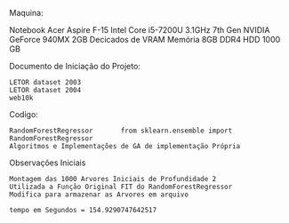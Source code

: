 
Maquina:

Notebook Acer Aspire F-15
    Intel Core i5-7200U         3.1GHz      7th Gen
    NVIDIA GeForce 940MX        2GB Decicados de VRAM
    Memória 8GB DDR4
    HDD 1000 GB


Documento de Iniciação do Projeto:

    LETOR dataset 2003
    LETOR dataset 2004
    web10k
Codigo:

    RandomForestRegressor       from sklearn.ensemble import RandomForestRegressor
    Algoritmos e Implementações de GA de implementação Própria 
    

Observações Iniciais

    Montagem das 1000 Arvores Iniciais de Profundidade 2
    Utilizada a Função Original FIT do RandomForestRegressor
    Modifica para armazenar as Arvores em arquivo
    
    tempo em Segundos = 154.9290747642517
